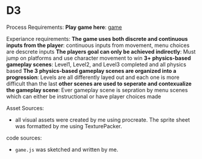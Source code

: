 # D3
Process Requirements:
**Play game here**: [game](https://waxroot.github.io/D3/)

Experiance requirements:
**The game uses both discrete and continuous inputs from the player**: continuous inputs from movement, menu choices are descrete inputs
**The players goal can only be achieved indirectly**: Must jump on platforms and use character movement to win
**3+ physics-based gameplay scenes**: Level1, Level2, and Level3 completed and all physics based
**The 3 physics-based gameplay scenes are organized into a progression**: Levels are all differently layed out and each one is more difficult than the last
**other scenes are used to seperate and contexualize the gameplay scene**: Ever gameplay scene is sepration by menu scenes which can either be instructional or have player choices made

Asset Sources:
- all visual assets were created by me using procreate. The sprite sheet was formatted by me using TexturePacker.

code sources: 
- `game.js` was sketched and written by me.
